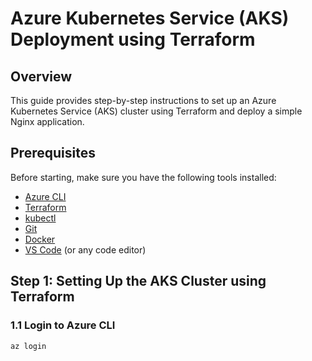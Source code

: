 # Azure Kubernetes Service (AKS) Deployment using Terraform

## Overview

This guide provides step-by-step instructions to set up an Azure Kubernetes Service (AKS) cluster using Terraform and deploy a simple Nginx application.

## Prerequisites

Before starting, make sure you have the following tools installed:

- [Azure CLI](https://docs.microsoft.com/en-us/cli/azure/install-azure-cli)
- [Terraform](https://learn.hashicorp.com/tutorials/terraform/install-cli)
- [kubectl](https://kubernetes.io/docs/tasks/tools/install-kubectl/)
- [Git](https://git-scm.com/book/en/v2/Getting-Started-Installing-Git)
- [Docker](https://docs.docker.com/get-docker/)
- [VS Code](https://code.visualstudio.com/Download) (or any code editor)

## Step 1: Setting Up the AKS Cluster using Terraform

### 1.1 Login to Azure CLI

```bash
az login
